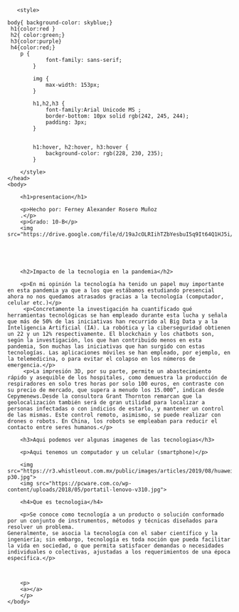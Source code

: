 
<html>
    <head>
        <meta charset="utf-8">
    
       <style>
       
    body{ background-color: skyblue;}
     h1{color:red } 
     h2{ color:green;}
     h3{color:purple}
     h4{color:red;}
        p {
                font-family: sans-serif;
            }
            
            img {
                max-width: 153px;
            }
            
            h1,h2,h3 {
                font-family:Arial Unicode MS ;
                border-bottom: 10px solid rgb(242, 245, 244);
                padding: 3px;
            }
            
            
            h1:hover, h2:hover, h3:hover {
                background-color: rgb(228, 230, 235);
            }
            
        </style>
    </head>
    <body>
        
        <h1>presentacion</h1>
        
        <p>Hecho por: Ferney Alexander Rosero Muñoz
        .</p>
        <p>Grado: 10-B</p>
        <img src="https://drive.google.com/file/d/19aJcOLRIihTZbYesbuI5q9It64Q1HJ5i/preview">
        
        
        
        
        
        <h2>Impacto de la tecnologia en la pandemia</h2>
        
        <p>En mi opinión la tecnología ha tenido un papel muy importante en esta pandemia ya que a los que estábamos estudiando presencial ahora no nos quedamos atrasados gracias a la tecnología (computador, celular etc.)</p>
         <p>Concretamente la investigación ha cuantificado qué herramientas tecnológicas se han empleado durante esta lucha y señala que más de 50% de las iniciativas han recurrido al Big Data y a la Inteligencia Artificial (IA). La robótica y la ciberseguridad obtienen un 22 y un 12% respectivamente. El blockchain y los chatbots son, según la investigación, los que han contribuido menos en esta pandemia, Son muchas las iniciativas que han surgido con estas tecnologías. Las aplicaciones móviles se han empleado, por ejemplo, en la telemedicina, o para evitar el colapso en los números de emergencia.</p>
         <p>La impresión 3D, por su parte, permite un abastecimiento rápido y asequible de los hospitales, como demuestra la producción de respiradores en solo tres horas por solo 100 euros, en contraste con su precio de mercado, que supera a menudo los 15.000”, indican desde Cepymenews.Desde la consultora Grant Thornton remarcan que la geolocalización también será de gran utilidad para localizar a personas infectadas o con indicios de estarlo, y mantener un control de las mismas. Este control remoto, asimismo, se puede realizar con drones o robots. En China, los robots se empleaban para reducir el contacto entre seres humanos.</p>
        
        <h3>Aqui podemos ver algunas imagenes de las tecnologias</h3>

        <p>Aqui tenemos un computador y un celular (smartphone)</p>
        
        <img src="https://r3.whistleout.com.mx/public/images/articles/2019/08/huawei-p30.jpg">
        <img src="https://pcware.com.co/wp-content/uploads/2018/05/portatil-lenovo-v310.jpg">
        
        <h4>Que es tecnologia</h4>
        
        <p>Se conoce como tecnología a un producto o solución conformado por un conjunto de instrumentos, métodos y técnicas diseñados para resolver un problema.
    Generalmente, se asocia la tecnología con el saber científico y la ingeniería; sin embargo, tecnología es toda noción que pueda facilitar la vida en sociedad, o que permita satisfacer demandas o necesidades individuales o colectivas, ajustadas a los requerimientos de una época específica.</p>
       
        
        
        <p>
        <a></a>
        </p>
    </body>
</html>
